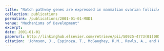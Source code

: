 ```yaml
---
title: "Notch pathway genes are expressed in mammalian ovarian follicles"
collection: publications
permalink: /publications/2001-01-01-MOD1
venue: "Mechanisms of Development"
excerpt:
date: 2001-01-01
paperurl: http://linkinghub.elsevier.com/retrieve/pii/S0925-4773(01)00523-8
citation: 'Johnson, J., Espinoza, T., McGaughey, R.M., Rawls, A., and Wilson-Rawls, J. (2000). "Notch pathway genes are expressed in mammalian ovarian follicles." <i>Mechanisms of Development</i>. 109, 355-361.'
---
```


